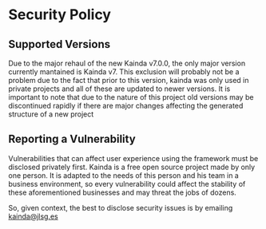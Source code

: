 # Security Policy

## Supported Versions

Due to the major rehaul of the new Kainda v7.0.0, the only major version currently mantained is Kainda v7. This exclusion will probably not be a problem due to the fact that prior to this version, kainda was only used in private projects and all of these are updated to newer versions.
It is important to note that due to the nature of this project old versions may be discontinued rapidly if there are major changes affecting the generated structure of a new project

## Reporting a Vulnerability

Vulnerabilities that can affect user experience using the framework must be disclosed privately first. Kainda is a free open source project made by only one person.
It is adapted to the needs of this person and his team in a business environment, so every vulnerability could affect the stability of these aforementioned businesses and may threat the jobs of dozens.

So, given context, the best to disclose security issues is by emailing kainda@jlsg.es
